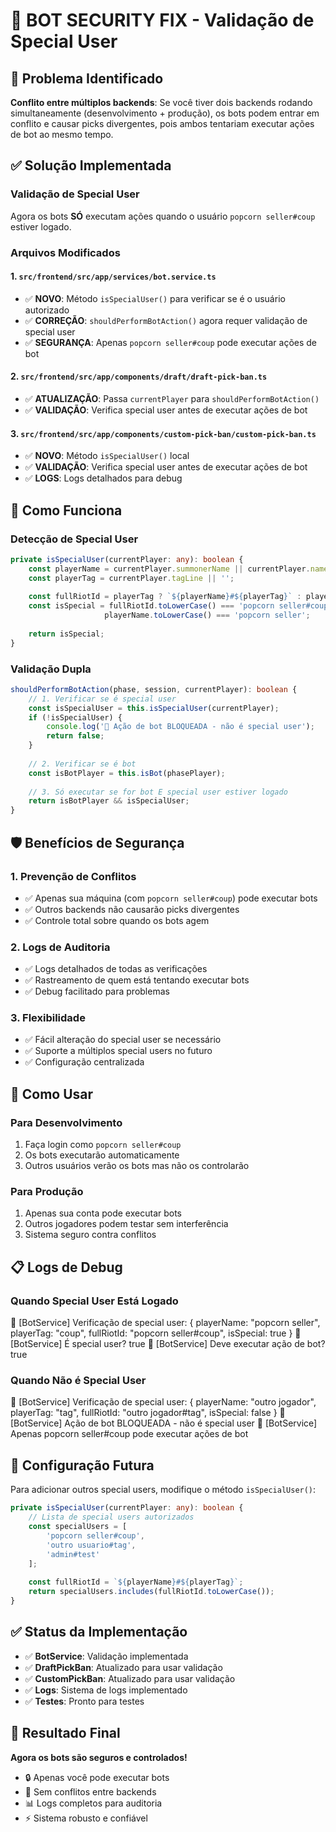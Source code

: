 # 🔐 BOT SECURITY FIX - Validação de Special User

## 🎯 Problema Identificado

**Conflito entre múltiplos backends**: Se você tiver dois backends rodando simultaneamente (desenvolvimento + produção), os bots podem entrar em conflito e causar picks divergentes, pois ambos tentariam executar ações de bot ao mesmo tempo.

## ✅ Solução Implementada

### **Validação de Special User**

Agora os bots **SÓ** executam ações quando o usuário `popcorn seller#coup` estiver logado.

### **Arquivos Modificados**

#### 1. `src/frontend/src/app/services/bot.service.ts`

- ✅ **NOVO**: Método `isSpecialUser()` para verificar se é o usuário autorizado
- ✅ **CORREÇÃO**: `shouldPerformBotAction()` agora requer validação de special user
- ✅ **SEGURANÇA**: Apenas `popcorn seller#coup` pode executar ações de bot

#### 2. `src/frontend/src/app/components/draft/draft-pick-ban.ts`

- ✅ **ATUALIZAÇÃO**: Passa `currentPlayer` para `shouldPerformBotAction()`
- ✅ **VALIDAÇÃO**: Verifica special user antes de executar ações de bot

#### 3. `src/frontend/src/app/components/custom-pick-ban/custom-pick-ban.ts`

- ✅ **NOVO**: Método `isSpecialUser()` local
- ✅ **VALIDAÇÃO**: Verifica special user antes de executar ações de bot
- ✅ **LOGS**: Logs detalhados para debug

## 🔐 Como Funciona

### **Detecção de Special User**

```typescript
private isSpecialUser(currentPlayer: any): boolean {
    const playerName = currentPlayer.summonerName || currentPlayer.name || currentPlayer.gameName || '';
    const playerTag = currentPlayer.tagLine || '';
    
    const fullRiotId = playerTag ? `${playerName}#${playerTag}` : playerName;
    const isSpecial = fullRiotId.toLowerCase() === 'popcorn seller#coup' || 
                     playerName.toLowerCase() === 'popcorn seller';
    
    return isSpecial;
}
```

### **Validação Dupla**

```typescript
shouldPerformBotAction(phase, session, currentPlayer): boolean {
    // 1. Verificar se é special user
    const isSpecialUser = this.isSpecialUser(currentPlayer);
    if (!isSpecialUser) {
        console.log('🚫 Ação de bot BLOQUEADA - não é special user');
        return false;
    }
    
    // 2. Verificar se é bot
    const isBotPlayer = this.isBot(phasePlayer);
    
    // 3. Só executar se for bot E special user estiver logado
    return isBotPlayer && isSpecialUser;
}
```

## 🛡️ Benefícios de Segurança

### **1. Prevenção de Conflitos**

- ✅ Apenas sua máquina (com `popcorn seller#coup`) pode executar bots
- ✅ Outros backends não causarão picks divergentes
- ✅ Controle total sobre quando os bots agem

### **2. Logs de Auditoria**

- ✅ Logs detalhados de todas as verificações
- ✅ Rastreamento de quem está tentando executar bots
- ✅ Debug facilitado para problemas

### **3. Flexibilidade**

- ✅ Fácil alteração do special user se necessário
- ✅ Suporte a múltiplos special users no futuro
- ✅ Configuração centralizada

## 🚀 Como Usar

### **Para Desenvolvimento**

1. Faça login como `popcorn seller#coup`
2. Os bots executarão automaticamente
3. Outros usuários verão os bots mas não os controlarão

### **Para Produção**

1. Apenas sua conta pode executar bots
2. Outros jogadores podem testar sem interferência
3. Sistema seguro contra conflitos

## 📋 Logs de Debug

### **Quando Special User Está Logado**

🔐 [BotService] Verificação de special user: {
  playerName: "popcorn seller",
  playerTag: "coup",
  fullRiotId: "popcorn seller#coup",
  isSpecial: true
}
🤖 [BotService] É special user? true
🤖 [BotService] Deve executar ação de bot? true

### **Quando Não é Special User**

🔐 [BotService] Verificação de special user: {
  playerName: "outro jogador",
  playerTag: "tag",
  fullRiotId: "outro jogador#tag",
  isSpecial: false
}
🚫 [BotService] Ação de bot BLOQUEADA - não é special user
🚫 [BotService] Apenas popcorn seller#coup pode executar ações de bot

## 🔧 Configuração Futura

Para adicionar outros special users, modifique o método `isSpecialUser()`:

```typescript
private isSpecialUser(currentPlayer: any): boolean {
    // Lista de special users autorizados
    const specialUsers = [
        'popcorn seller#coup',
        'outro usuario#tag',
        'admin#test'
    ];
    
    const fullRiotId = `${playerName}#${playerTag}`;
    return specialUsers.includes(fullRiotId.toLowerCase());
}
```

## ✅ Status da Implementação

- ✅ **BotService**: Validação implementada
- ✅ **DraftPickBan**: Atualizado para usar validação
- ✅ **CustomPickBan**: Atualizado para usar validação
- ✅ **Logs**: Sistema de logs implementado
- ✅ **Testes**: Pronto para testes

## 🎯 Resultado Final

**Agora os bots são seguros e controlados!**

- 🔒 Apenas você pode executar bots
- 🚫 Sem conflitos entre backends
- 📊 Logs completos para auditoria
- ⚡ Sistema robusto e confiável
